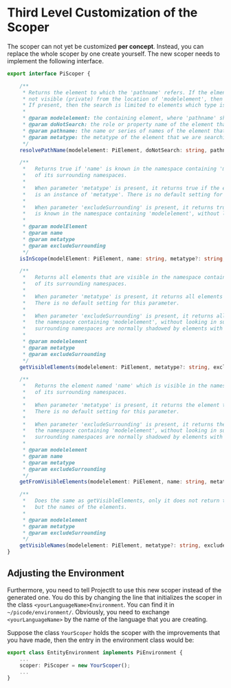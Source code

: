 
# Third Level Customization of the Scoper

The scoper can not yet be customized **per concept**. Instead, you can replace the whole 
scoper by one create yourself.
The new scoper needs to implement the following interface.


```ts
export interface PiScoper {

	/**
	 * Returns the element to which the 'pathname' refers. If the elment cannot be found, or if the element is
	 * not visible (private) from the location of 'modelelement', then null is returned.
	 * If present, then the search is limited to elements which type is 'metatype'.
	 *
	 * @param modelelement: the containing element, where 'pathname' should be visible
	 * @param doNotSearch: the role or property name of the element that we are searching for
	 * @param pathname: the name or series of names of the element that we are searching for
	 * @param metatype: the metatype of the element that we are searching for
	 */
	resolvePathName(modelelement: PiElement, doNotSearch: string, pathname: string[], metatype?: string): PiNamedElement;

	/**
	 *   Returns true if 'name' is known in the namespace containing 'modelelement' or one
	 *   of its surrounding namespaces.
	 *
	 *   When parameter 'metatype' is present, it returns true if the element named 'name'
	 *   is an instance of 'metatype'. There is no default setting for this parameter.
	 *
	 *   When parameter 'excludeSurrounding' is present, it returns true if the element named 'name'
	 *   is known in the namespace containing 'modelelement', without looking in surrounding namespaces.
	 *
	 * @param modelElement
	 * @param name
	 * @param metatype
	 * @param excludeSurrounding
	 */
	isInScope(modelElement: PiElement, name: string, metatype?: string, excludeSurrounding?: boolean): boolean;

	/**
	 *   Returns all elements that are visible in the namespace containing 'modelelement' or one
	 *   of its surrounding namespaces.
	 *
	 *   When parameter 'metatype' is present, it returns all elements that are an instance of 'metatype'.
	 *   There is no default setting for this parameter.
	 *
	 *   When parameter 'excludeSurrounding' is present, it returns all elements that are visible in
	 *   the namespace containing 'modelelement', without looking in surrounding namespaces. Elements in
	 *   surrounding namespaces are normally shadowed by elements with the same name in an inner namespace.
	 *
	 * @param modelelement
	 * @param metatype
	 * @param excludeSurrounding
	 */
	getVisibleElements(modelelement: PiElement, metatype?: string, excludeSurrounding?: boolean): PiNamedElement[];

	/**
	 *   Returns the element named 'name' which is visible in the namespace containing 'modelelement' or one
	 *   of its surrounding namespaces.
	 *
	 *   When parameter 'metatype' is present, it returns the element that is an instance of 'metatype'.
	 *   There is no default setting for this parameter.
	 *
	 *   When parameter 'excludeSurrounding' is present, it returns the element that is visible in
	 *   the namespace containing 'modelelement', without looking in surrounding namespaces. Elements in
	 *   surrounding namespaces are normally shadowed by elements with the same name in an inner namespace.
	 *
	 * @param modelelement
	 * @param name
	 * @param metatype
	 * @param excludeSurrounding
	 */
	getFromVisibleElements(modelelement: PiElement, name: string, metatype?: string, excludeSurrounding?: boolean): PiNamedElement;

	/**
	 *   Does the same as getVisibleElements, only it does not return the elements,
	 *   but the names of the elements.
	 *
	 * @param modelelement
	 * @param metatype
	 * @param excludeSurrounding
	 */
	getVisibleNames(modelelement: PiElement, metatype?: string, excludeSurrounding?: boolean): string[];
}
```

## Adjusting the Environment
Furthermore, you need to tell ProjectIt to use this new scoper instead of the generated one. You do this by
changing the line that initializes the scoper in the class `<yourLanguageName>Environment`. You can find it
in `~/picode/environment/`. Obviously,
you need to exchange `<yourLanguageName>` by the name of the language that you are creating.

Suppose the class `YourScoper`
holds the scoper with the improvements that you have made, then the entry in the environment class would be:


```ts
export class EntityEnvironment implements PiEnvironment {
    ...
    scoper: PiScoper = new YourScoper();
    ...
}
```
